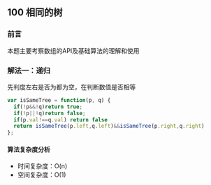 ## 100 相同的树

### 前言
本题主要考察数组的API及基础算法的理解和使用


### 解法一：递归
先判度左右是否为都为空，在判断数值是否相等

```js
var isSameTree = function(p, q) {
  if(!p&&!q)return true;
  if(!p||!q)return false;
  if(p.val!==q.val) return false
  return isSameTree(p.left,q.left)&&isSameTree(p.right,q.right)
};
```

#### 算法复杂度分析
- 时间复杂度：O(n)
- 空间复杂度：O(1) 
&nbsp;
    